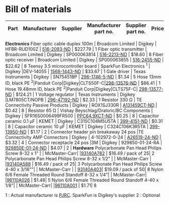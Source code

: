 # Bill of materials
Part | Manufacturer | Supplier | Manufacturer part no. | Supplier part no. | Price | Qty
-----|--------------|----------|-----------------------|-------------------|-------|-
**Electronics**
Fiber optic cable duplex 100m | Broadcom Limited | Digikey | HFBR-RUD100Z | [516-2093-ND](https://www.digikey.ca/en/products/detail/broadcom-limited/HFBR-RUD100Z/1990491) | $227.79 | 1
Fiber optic transmitter | Broadcom Limited | Digikey | SP000063814 | [516-2213-ND](https://www.digikey.ca/en/products/base-product/broadcom-limited/516/SP000063814/298985) | $18.60 | 8
Fiber optic receiver | Broadcom Limited | Digikey | SP000063855 | [516-2455-ND](https://www.digikey.ca/en/products/base-product/broadcom-limited/516/SP000063855/298987) | $22.62 | 8
Teensy 3.5 microcontroller board | SparkFun Electronics <sup>1</sup>  | Digikey |DEV-14055 | [1568-1443-ND](https://www.digikey.ca/en/products/detail/sparkfun-electronics/DEV-14055/6235191) | $33.67 | 1
Gate driver | Texas Instruments | Digikey | SN75451BP | [296-1746-5-ND](https://www.digikey.ca/en/products/detail/texas-instruments/SN75451BP/277392) | $1.34 | 5
Hose 13mm ID, black PE <sup>2</sup>|Panduit Corp|Digikey|CLTS50F-C|[298-13576-ND](https://www.digikey.ca/en/products/detail/panduit-corp/CLTS50F-C/4567741) | $86.41 | 1
Hose 19.48mm ID, black PE <sup>2</sup>|Panduit Corp|Digikey|CLTS75F-C|	[298-13577-ND](https://www.digikey.ca/en/products/detail/panduit-corp/CLTS75F-C/4567748) | $124.21 | 1
Voltage regulator | Texas Instruments  | Digikey |LM7805CT/NOPB | [296-47192-ND](https://www.digikey.ca/en/products/detail/texas-instruments/LM7805CT-NOPB/3901929) | $2.33 | 1
Resistor 330 Ω | TE Connectivity Passive Products | Digikey | ROX1SJ330R | 	[A131459CT-ND](https://www.digikey.ca/en/products/detail/te-connectivity-passive-product/ROX1SJ330R/8603589) | $0.42 | 8 |
Resistor 65 Ω | Vishay Beyschlag/Draloric/BC Components | Digikey | SFR16S0006499FR500 | 	[PPC64.9XCT-ND](https://www.digikey.ca/en/products/detail/vishay-beyschlag-draloric-bc-components/SFR16S0006499FR500/594439) | $0.25 | 8 |
Capacitor ceramic 0.1 µF | KEMET | Digikey | C315C104M5U5TA | 	[399-4151-ND](https://www.digikey.ca/en/products/detail/kemet/C315C104M5U5TA/817927) | $0.31 | 8 |
Capacitor ceramic 10 µF | KEMET | Digikey | C324C106K3R5TA | 	[399-13950-ND](https://www.digikey.ca/en/products/detail/kemet/C324C106K3R5TA/6562361) | $1.17 | 2 |
Connector header pin breakaway 24 pos |TE Connectivity AMP Connectors | Digikey | 4-102972-0-24 | 	[A26519-24-ND](https://www.digikey.ca/en/products/detail/te-connectivity-amp-connectors/4-102972-0-24/683577) | $3.32 | 4 |
Connector receptacle 24 pos |3M | Digikey | 929850-01-24-RA | 	[929850E-01-24-ND](https://www.digikey.ca/en/products/detail/3m/929850-01-24-RA/1094205) | $4.07 | 2 |
**Hardware**
Polycarbonate Pan Head Philips Screw 8-32 x 1" | | McMaster-Carr| |[93140A782](https://www.mcmaster.com/93140A782) | $16.49 / pack of 25| 2
Polycarbonate Pan Head Philips Screw 8-32 x 1/2" | | McMaster-Carr | |[93140A588](https://www.mcmaster.com/93140A588) | $16.49 / pack of 25| 3
Polycarbonate Pan Head Philips Screw 4-40 x 3/16""| | McMaster-Carr | | [93140A403](https://www.mcmaster.com/93140A403)| $19.09 / pack of 50| 8
Nylon 6/6 Female Threaded Round Standoff 8-32 x 1/4"| | McMaster-Carr| |[96110A026](https://www.mcmaster.com/96110A026) | $1.48| 5
Nylon 6/6 Female Threaded Round Standoff 4-40 x 1/8"| | McMaster-Carr| |[96110A001](https://www.mcmaster.com/96110A001) | $1.71| 8

1 : Actual manufacturer is [PJRC](https://www.pjrc.com/). SparkFun is Digikey's supplier
2 : Optional
